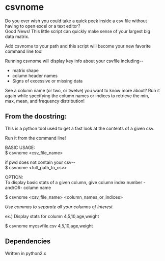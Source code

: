 # csvnome
Do you ever wish you could take a quick peek inside a csv file without having to open excel or a text editor?  
Good News! This little script can quickly make sense of your largest big data matrix.

Add csvnome to your path and this script will become your new favorite command line tool

Running csvnome will display key info about your csvfile including--
* matrix shape
* column header names
* Signs of excessive or missing data  

See a column name (or two, or twelve) you want to know more about?
Run it again while specifying the column names or indices to retrieve the min, max, mean, and frequency distribution!

## From the docstring:
This is a python tool used to get a fast look at the contents of a given csv.

Run it from the command line!

BASIC USAGE:  
$ csvnome <csv_file_name>   

if pwd does not contain your csv--  
$ csvnome <full_path_to_csv>

OPTION:  
To display basic stats of a given column,
give column index number -and/OR- column name
  
$ csvnome <csv_file_name> <column_names_or_indices>

*Use commas to separate all your columns of interest*

ex.) Display stats for column 4,5,10,age,weight  

$ csvnome mycsvfile.csv 4,5,10,age,weight

## Dependencies
Written in python2.x
